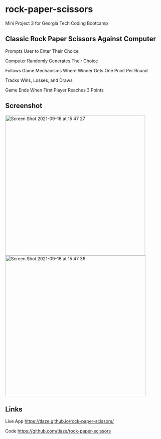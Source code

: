 # rock-paper-scissors
Mini Project 3 for Georgia Tech Coding Bootcamp

## Classic Rock Paper Scissors Against Computer

Prompts User to Enter Their Choice

Computer Randomly Generates Their Choice

Follows Game Mechanisms Where Winner Gets One Point Per Round

Tracks Wins, Losses, and Draws

Game Ends When First Player Reaches 3 Points

## Screenshot

<img width="446" alt="Screen Shot 2021-09-16 at 15 47 27" src="https://user-images.githubusercontent.com/47471193/133676391-7f7675a6-d861-4392-bb42-f83af1207e09.png">

<img width="449" alt="Screen Shot 2021-09-16 at 15 47 36" src="https://user-images.githubusercontent.com/47471193/133676399-f9e1e696-b844-463d-8151-6f3853f644eb.png">


## Links

Live App
https://tlaze.github.io/rock-paper-scissors/

Code
https://github.com/tlaze/rock-paper-scissors
